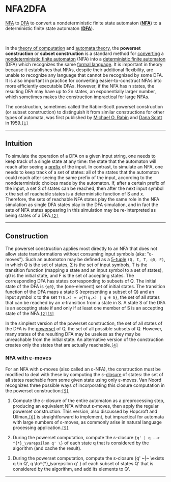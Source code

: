 # NFA2DFA
[NFA][1] to [DFA][2] to convert a nondeterministic finite state automaton (**[NFA][1]**) to a deterministic finite state automaton (**[DFA][2]**).

<br/>

In the [theory of computation][3] and [automata theory][4], the **powerset construction** or **subset construction** is a standard method for [converting][5] a [nondeterministic finite automaton][1] (NFA) into a [deterministic finite automaton][2] (DFA) which recognizes the same [formal language][6]. It is important in theory because it establishes that NFAs, despite their additional flexibility, are unable to recognize any language that cannot be recognized by some DFA. It is also important in practice for converting easier-to-construct NFAs into more efficiently executable DFAs. However, if the NFA has n states, the resulting DFA may have up to 2n states, an exponentially larger number, which sometimes makes the construction impractical for large NFAs.

The construction, sometimes called the Rabin–Scott powerset construction (or subset construction) to distinguish it from similar constructions for other types of automata, was first published by [Michael O. Rabin][7] and [Dana Scott][8] in 1959.[`[1]`][9]

-------------------------
## Intuition

To simulate the operation of a DFA on a given input string, one needs to keep track of a single state at any time: the state that the automaton will reach after seeing a [prefix][10] of the input. In contrast, to simulate an NFA, one needs to keep track of a set of states: all of the states that the automaton could reach after seeing the same prefix of the input, according to the nondeterministic choices made by the automaton. If, after a certain prefix of the input, a set S of states can be reached, then after the next input symbol x the set of reachable states is a deterministic function of S and x. Therefore, the sets of reachable NFA states play the same role in the NFA simulation as single DFA states play in the DFA simulation, and in fact the sets of NFA states appearing in this simulation may be re-interpreted as being states of a DFA.[`[2]`][11]


-------------------------
## Construction

The powerset construction applies most directly to an NFA that does not allow state transformations without consuming input symbols (aka: "ε-moves"). Such an automaton may be defined as a [5-tuple][12] `(Q, Σ, T, q0, F)`, in which Q is the set of states, Σ is the set of input symbols, T is the transition function (mapping a state and an input symbol to a set of states), q0 is the initial state, and F is the set of accepting states. The corresponding DFA has states corresponding to subsets of Q. The initial state of the DFA is `{q0}`, the (one-element) set of initial states. The transition function of the DFA maps a state S (representing a subset of Q) and an input symbol x to the set `T(S,x) = ∪{T(q,x) | q ∈ S}`, the set of all states that can be reached by an x-transition from a state in S. A state S of the DFA is an accepting state if and only if at least one member of S is an accepting state of the NFA.[`[2]`][11][`[3]`][13]

In the simplest version of the powerset construction, the set of all states of the DFA is the [powerset][14] of Q, the set of all possible subsets of Q. However, many states of the resulting DFA may be useless as they may be unreachable from the initial state. An alternative version of the construction creates only the states that are actually reachable.[`[4]`][15]

### NFA with ε-moves

For an NFA with ε-moves (also called an ε-NFA), the construction must be modified to deal with these by computing the ε-[closure][16] of states: the set of all states reachable from some given state using only ε-moves. Van Noord recognizes three possible ways of incorporating this closure computation in the powerset construction:[`[5]`][17]

1. Compute the ε-closure of the entire automaton as a preprocessing step, producing an equivalent NFA without ε-moves, then apply the regular powerset construction. This version, also discussed by Hopcroft and Ullman,[`[6]`][18] is straightforward to implement, but impractical for automata with large numbers of ε-moves, as commonly arise in natural language processing application.[`[5]`][17]

2. During the powerset computation, compute the ε-closure `{q' | q --> ^{*}_\varepsilon q' \}` of each state q that is considered by the algorithm (and cache the result).

3. During the powerset computation, compute the ε-closure \{q' ~|~ \exists q \in Q', q \to^{*}_\varepsilon q' \} of each subset of states Q' that is considered by the algorithm, and add its elements to Q'.




-------------------------
[1]: https://en.wikipedia.org/wiki/Nondeterministic_finite_automaton	
[2]: https://en.wikipedia.org/wiki/Deterministic_finite_automaton
[3]: https://en.wikipedia.org/wiki/Theory_of_computation
[4]: https://en.wikipedia.org/wiki/Automata_theory
[5]: https://en.wikipedia.org/wiki/Automata_construction
[6]: https://en.wikipedia.org/wiki/Formal_language
[7]: https://en.wikipedia.org/wiki/Michael_O._Rabin
[8]: https://en.wikipedia.org/wiki/Dana_Scott
[9]: https://en.wikipedia.org/w/index.php?title=Powerset_construction&redirect=no#cite_note-1
[10]: https://en.wikipedia.org/wiki/Substring#Prefix
[11]: https://en.wikipedia.org/w/index.php?title=Powerset_construction&redirect=no#cite_note-sipser-2
[12]: https://en.wikipedia.org/wiki/Tuple
[13]: https://en.wikipedia.org/w/index.php?title=Powerset_construction&redirect=no#cite_note-hu-3
[14]: https://en.wikipedia.org/wiki/Power_set
[15]: https://en.wikipedia.org/w/index.php?title=Powerset_construction&redirect=no#cite_note-schneider-4
[16]: https://en.wikipedia.org/wiki/Reflexive_transitive_closure
[17]: https://en.wikipedia.org/w/index.php?title=Powerset_construction&redirect=no#cite_note-vannoord-5 
[18]: https://en.wikipedia.org/w/index.php?title=Powerset_construction&redirect=no#cite_note-6
[19]:
[20]: